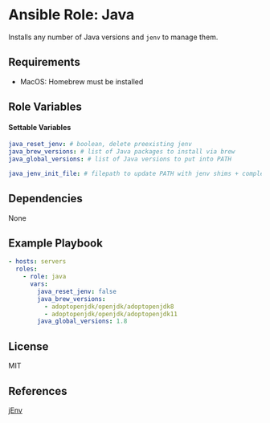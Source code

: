 # Ansible Role: Java

Installs any number of Java versions and `jenv` to manage them.

## Requirements

- MacOS: Homebrew must be installed

## Role Variables

#### Settable Variables
```yaml
java_reset_jenv: # boolean, delete preexisting jenv
java_brew_versions: # list of Java packages to install via brew
java_global_versions: # list of Java versions to put into PATH

java_jenv_init_file: # filepath to update PATH with jenv shims + completions. default: ~/.bashrc
```

## Dependencies

None

## Example Playbook
```yaml
- hosts: servers
  roles:
    - role: java
      vars:
        java_reset_jenv: false
        java_brew_versions:
          - adoptopenjdk/openjdk/adoptopenjdk8
          - adoptopenjdk/openjdk/adoptopenjdk11
        java_global_versions: 1.8
```

## License

MIT

## References

[jEnv](https://github.com/jenv/jenv)
